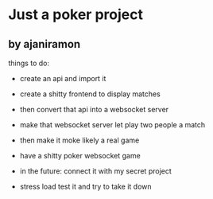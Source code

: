 # Just a poker project
## by ajaniramon


things to do:

- create an api and import it
- create a shitty frontend to display matches
- then convert that api into a websocket server
- make that websocket server let play two people a match
- then make it moke likely a real game
- have a shitty poker websocket game


- in the future: connect it with my secret project
- stress load test it and try to take it down